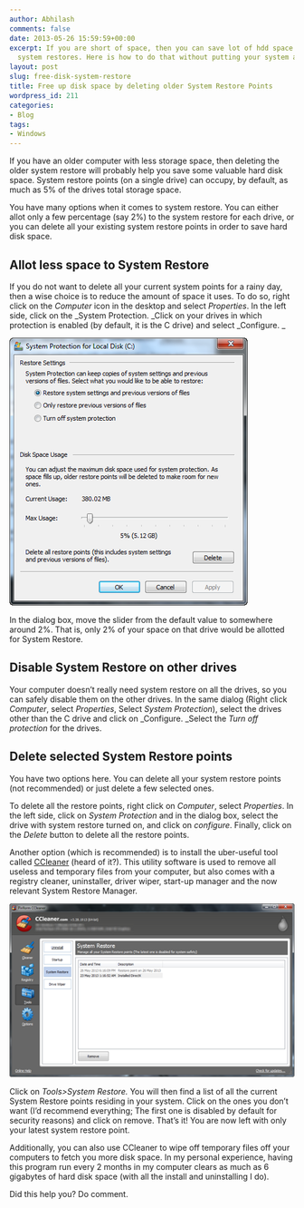 ```yaml
---
author: Abhilash
comments: false
date: 2013-05-26 15:59:59+00:00
excerpt: If you are short of space, then you can save lot of hdd space by deleting
  system restores. Here is how to do that without putting your system at risk.
layout: post
slug: free-disk-system-restore
title: Free up disk space by deleting older System Restore Points
wordpress_id: 211
categories:
- Blog
tags:
- Windows
---
```


If you have an older computer with less storage space, then deleting the older system restore will probably help you save some valuable hard disk space. System restore points (on a single drive) can occupy, by default, as much as 5% of the drives total storage space.

You have many options when it comes to system restore. You can either allot only a few percentage (say 2%) to the system restore for each drive, or you can delete all your existing system restore points in order to save hard disk space.


## Allot less space to System Restore


If you do not want to delete all your current system points for a rainy day, then a wise choice is to reduce the amount of space it uses. To do so, right click on the _Computer_ icon in the desktop and select _Properties_. In the left side, click on the _System Protection. _Click on your drives in which protection is enabled (by default, it is the C drive) and select _Configure. _

![system-restore](images/system-restore.png)

In the dialog box, move the slider from the default value to somewhere around 2%. That is, only 2% of your space on that drive would be allotted for System Restore.


## Disable System Restore on other drives


Your computer doesn’t really need system restore on all the drives, so you can safely disable them on the other drives. In the same dialog (Right click _Computer_, select _Properties_, Select _System Protection_), select the drives other than the C drive and click on _Configure. _Select the _Turn off protection_ for the drives.


## Delete selected System Restore points


You have two options here. You can delete all your system restore points (not recommended) or just delete a few selected ones.

To delete all the restore points, right click on _Computer_, select _Properties_. In the left side, click on _System Protection_ and in the dialog box, select the drive with system restore turned on, and click on _configure_. Finally, click on the _Delete_ button to delete all the restore points.

Another option (which is recommended) is to install the uber-useful tool called [CCleaner](http://www.piriform.com/ccleaner) (heard of it?). This utility software is used to remove all useless and temporary files from your computer, but also comes with a registry cleaner, uninstaller, driver wiper, start-up manager and the now relevant System Restore Manager.

[![ccleaner-system-restore](images/ccleaner-system-restore_thumb.png)](http://img.techcovered.org/tc/ccleaner-system-restore.png)

Click on _Tools>System Restore._ You will then find a list of all the current System Restore points residing in your system. Click on the ones you don’t want (I’d recommend everything; The first one is disabled by default for security reasons) and click on remove. That’s it! You are now left with only your latest system restore point.

Additionally, you can also use CCleaner to wipe off temporary files off your computers to fetch you more disk space. In my personal experience, having this program run every 2 months in my computer clears as much as 6 gigabytes of hard disk space (with all the install and uninstalling I do).

Did this help you? Do comment.
